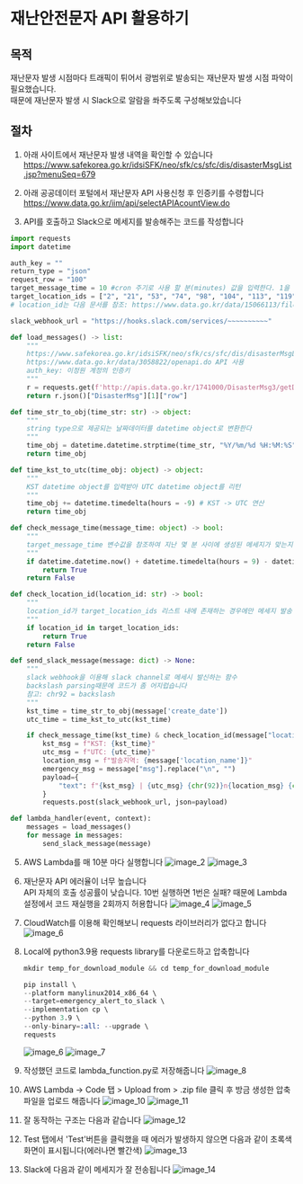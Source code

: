 # 재난안전문자 API 활용하기

## 목적
재난문자 발생 시점마다 트래픽이 튀어서 광범위로 발송되는 재난문자 발생 시점 파악이 필요했습니다.<br>
때문에 재난문자 발생 시 Slack으로 알람을 쏴주도록 구성해보았습니다

## 절차
1. 아래 사이트에서 재난문자 발생 내역을 확인할 수 있습니다<br>
   https://www.safekorea.go.kr/idsiSFK/neo/sfk/cs/sfc/dis/disasterMsgList.jsp?menuSeq=679

2. 아래 공공데이터 포털에서 재난문자 API 사용신청 후 인증키를 수령합니다<br>
   https://www.data.go.kr/iim/api/selectAPIAcountView.do

3. API를 호출하고 Slack으로 메세지를 발송해주는 코드를 작성합니다
```python title="emergency_alert_to_slack.py" linenums="1"
import requests
import datetime

auth_key = ""
return_type = "json"
request_row = "100"
target_message_time = 10 #cron 주기로 사용 할 분(minutes) 값을 입력한다. 1을 입력할 경우 최근 1분간 메시지만 전송한다.
target_location_ids = ["2", "21", "53", "74", "98", "104", "113", "119", "136", "162", "168", "179", "202", "217", "222", "238", "6474", "6474"]
# location_id는 다음 문서를 참조: https://www.data.go.kr/data/15066113/fileData.do 

slack_webhook_url = "https://hooks.slack.com/services/~~~~~~~~~~"

def load_messages() -> list: 
    """
    https://www.safekorea.go.kr/idsiSFK/neo/sfk/cs/sfc/dis/disasterMsgList.jsp?menuSeq=679 의 데이터 호출하는 함수
    https://www.data.go.kr/data/3058822/openapi.do API 사용
    auth_key: 이정원 계정의 인증키
    """
    r = requests.get(f'http://apis.data.go.kr/1741000/DisasterMsg3/getDisasterMsg1List?ServiceKey={auth_key}&type={return_type}&numOfRows={request_row}')
    return r.json()["DisasterMsg"][1]["row"]

def time_str_to_obj(time_str: str) -> object:
    """
    string type으로 제공되는 날짜데이터를 datetime object로 변환한다
    """
    time_obj = datetime.datetime.strptime(time_str, "%Y/%m/%d %H:%M:%S") #공공데이터 time format을 datetime object format으로 변환
    return time_obj

def time_kst_to_utc(time_obj: object) -> object:
    """
    KST datetime object를 입력받아 UTC datetime object를 리턴
    """
    time_obj += datetime.timedelta(hours = -9) # KST -> UTC 연산
    return time_obj

def check_message_time(message_time: object) -> bool:
    """
    target_message_time 변수값을 참조하여 지난 몇 분 사이에 생성된 메세지가 맞는지 검증한다 (timeWindow filtering)
    """
    if datetime.datetime.now() + datetime.timedelta(hours = 9) - datetime.timedelta(minutes = target_message_time) < message_time:
        return True
    return False

def check_location_id(location_id: str) -> bool:
    """
    location_id가 target_location_ids 리스트 내에 존재하는 경우에만 메세지 발송
    """
    if location_id in target_location_ids:
        return True
    return False

def send_slack_message(message: dict) -> None:
    """
    slack webhook을 이용해 slack channel로 메세시 발신하는 함수
    backslash parsing때문에 코드가 좀 어지럽습니다
    참고: chr92 = backslash
    """
    kst_time = time_str_to_obj(message['create_date'])
    utc_time = time_kst_to_utc(kst_time)

    if check_message_time(kst_time) & check_location_id(message["location_id"]):
        kst_msg = f"KST: {kst_time}"
        utc_msg = f"UTC: {utc_time}"
        location_msg = f"발송지역: {message['location_name']}"
        emergency_msg = message["msg"].replace("\n", "")
        payload={
            "text": f"{kst_msg} | {utc_msg} {chr(92)}n{location_msg} {chr(92)}n {emergency_msg}".replace("\\n", "\n")
        }
        requests.post(slack_webhook_url, json=payload)

def lambda_handler(event, context):
    messages = load_messages()
    for message in messages:
        send_slack_message(message)

```

5. AWS Lambda를 매 10분 마다 실행합니다
    ![image_2](Emergency_alert_to_slack/2.PNG)
    ![image_3](Emergency_alert_to_slack/3.PNG)

6. 재난문자 API 에러율이 너무 높습니다<br>
    API 자체의 호출 성공률이 낮습니다. 10번 실행하면 1번은 실패? 때문에 Lambda 설정에서 코드 재실행을 2회까지 허용합니다
    ![image_4](Emergency_alert_to_slack/4.PNG)
    ![image_5](Emergency_alert_to_slack/5.PNG)

7. CloudWatch를 이용해 확인해보니 requests 라이브러리가 없다고 합니다
    ![image_6](Emergency_alert_to_slack/6.PNG)

8. Local에 python3.9용 requests library를 다운로드하고 압축합니다
    ```s
    mkdir temp_for_download_module && cd temp_for_download_module

    pip install \
    --platform manylinux2014_x86_64 \
    --target=emergency_alert_to_slack \
    --implementation cp \
    --python 3.9 \
    --only-binary=:all: --upgrade \
    requests
    ```
    ![image_6](Emergency_alert_to_slack/6.PNG)
    ![image_7](Emergency_alert_to_slack/7.PNG)

9. 작성했던 코드로 lambda_function.py로 저장해줍니다
    ![image_8](Emergency_alert_to_slack/8.PNG)

10. AWS Lambda -> Code 탭 > Upload from > .zip file 클릭 후 방금 생성한 압축파일을 업로드 해줍니다
    ![image_10](Emergency_alert_to_slack/10.PNG)
    ![image_11](Emergency_alert_to_slack/11.PNG)

11. 잘 동작하는 구조는 다음과 같습니다
    ![image_12](Emergency_alert_to_slack/12.PNG)

12. Test 탭에서 'Test'버튼을 클릭했을 때 에러가 발생하지 않으면 다음과 같이 초록색 화면이 표시됩니다(에러나면 빨간색)
    ![image_13](Emergency_alert_to_slack/13.PNG)

13. Slack에 다음과 같이 메세지가 잘 전송됩니다
    ![image_14](Emergency_alert_to_slack/14.PNG)
